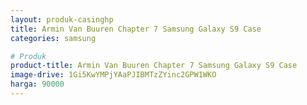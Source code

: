 ```yaml
---
layout: produk-casinghp
title: Armin Van Buuren Chapter 7 Samsung Galaxy S9 Case
categories: samsung

# Produk
product-title: Armin Van Buuren Chapter 7 Samsung Galaxy S9 Case
image-drive: 1Gi5KwYMPjYAaPJIBMTzZYinc2GPW1WKO
harga: 90000
---
```

